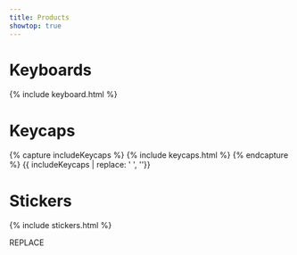 ```yaml
---
title: Products
showtop: true
---
```


# Keyboards

{% include keyboard.html %}

# Keycaps

{% capture includeKeycaps %}
{% include keycaps.html %} 
{% endcapture %}
{{ includeKeycaps | replace: '    ', ''}}

# Stickers

{% include stickers.html %}

REPLACE
